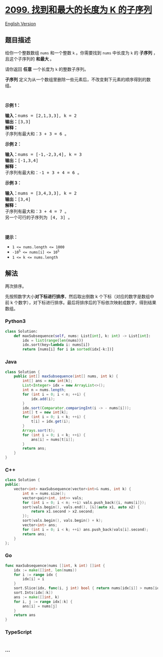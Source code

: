 # [2099. 找到和最大的长度为 K 的子序列](https://leetcode.cn/problems/find-subsequence-of-length-k-with-the-largest-sum)

[English Version](/solution/2000-2099/2099.Find%20Subsequence%20of%20Length%20K%20With%20the%20Largest%20Sum/README_EN.md)

## 题目描述

<!-- 这里写题目描述 -->

<p>给你一个整数数组&nbsp;<code>nums</code>&nbsp;和一个整数&nbsp;<code>k</code>&nbsp;。你需要找到&nbsp;<code>nums</code>&nbsp;中长度为 <code>k</code>&nbsp;的 <strong>子序列</strong>&nbsp;，且这个子序列的&nbsp;<strong>和最大&nbsp;</strong>。</p>

<p>请你返回 <strong>任意</strong> 一个长度为&nbsp;<code>k</code>&nbsp;的整数子序列。</p>

<p><strong>子序列</strong>&nbsp;定义为从一个数组里删除一些元素后，不改变剩下元素的顺序得到的数组。</p>

<p>&nbsp;</p>

<p><strong>示例 1：</strong></p>

<pre><b>输入：</b>nums = [2,1,3,3], k = 2
<b>输出：</b>[3,3]
<strong>解释：</strong>
子序列有最大和：3 + 3 = 6 。</pre>

<p><strong>示例 2：</strong></p>

<pre><b>输入：</b>nums = [-1,-2,3,4], k = 3
<b>输出：</b>[-1,3,4]
<b>解释：</b>
子序列有最大和：-1 + 3 + 4 = 6 。
</pre>

<p><strong>示例 3：</strong></p>

<pre><b>输入：</b>nums = [3,4,3,3], k = 2
<b>输出：</b>[3,4]
<strong>解释：</strong>
子序列有最大和：3 + 4 = 7 。
另一个可行的子序列为 [4, 3] 。
</pre>

<p>&nbsp;</p>

<p><strong>提示：</strong></p>

<ul>
	<li><code>1 &lt;= nums.length &lt;= 1000</code></li>
	<li><code>-10<sup>5</sup>&nbsp;&lt;= nums[i] &lt;= 10<sup>5</sup></code></li>
	<li><code>1 &lt;= k &lt;= nums.length</code></li>
</ul>

## 解法

<!-- 这里可写通用的实现逻辑 -->

两次排序。

先按照数字大小**对下标进行排序**，然后取出倒数 k 个下标（对应的数字是数组中前 k 个数字），对下标进行排序。最后将排序后的下标依次映射成数字，得到结果数组。

<!-- tabs:start -->

### **Python3**

<!-- 这里可写当前语言的特殊实现逻辑 -->

```python
class Solution:
    def maxSubsequence(self, nums: List[int], k: int) -> List[int]:
        idx = list(range(len(nums)))
        idx.sort(key=lambda i: nums[i])
        return [nums[i] for i in sorted(idx[-k:])]
```

### **Java**

<!-- 这里可写当前语言的特殊实现逻辑 -->

```java
class Solution {
    public int[] maxSubsequence(int[] nums, int k) {
        int[] ans = new int[k];
        List<Integer> idx = new ArrayList<>();
        int n = nums.length;
        for (int i = 0; i < n; ++i) {
            idx.add(i);
        }
        idx.sort(Comparator.comparingInt(i -> - nums[i]));
        int[] t = new int[k];
        for (int i = 0; i < k; ++i) {
            t[i] = idx.get(i);
        }
        Arrays.sort(t);
        for (int i = 0; i < k; ++i) {
            ans[i] = nums[t[i]];
        }
        return ans;
    }
}
```

### **C++**

```cpp
class Solution {
public:
    vector<int> maxSubsequence(vector<int>& nums, int k) {
        int n = nums.size();
        vector<pair<int, int>> vals;
        for (int i = 0; i < n; ++i) vals.push_back({i, nums[i]});
        sort(vals.begin(), vals.end(), [&](auto x1, auto x2) {
            return x1.second > x2.second;
        });
        sort(vals.begin(), vals.begin() + k);
        vector<int> ans;
        for (int i = 0; i < k; ++i) ans.push_back(vals[i].second);
        return ans;
    }
};
```

### **Go**

```go
func maxSubsequence(nums []int, k int) []int {
	idx := make([]int, len(nums))
	for i := range idx {
		idx[i] = i
	}
	sort.Slice(idx, func(i, j int) bool { return nums[idx[i]] > nums[idx[j]] })
	sort.Ints(idx[:k])
	ans := make([]int, k)
	for i, j := range idx[:k] {
		ans[i] = nums[j]
	}
	return ans
}
```

### **TypeScript**

<!-- 这里可写当前语言的特殊实现逻辑 -->

```ts

```

### **...**

```

```

<!-- tabs:end -->
